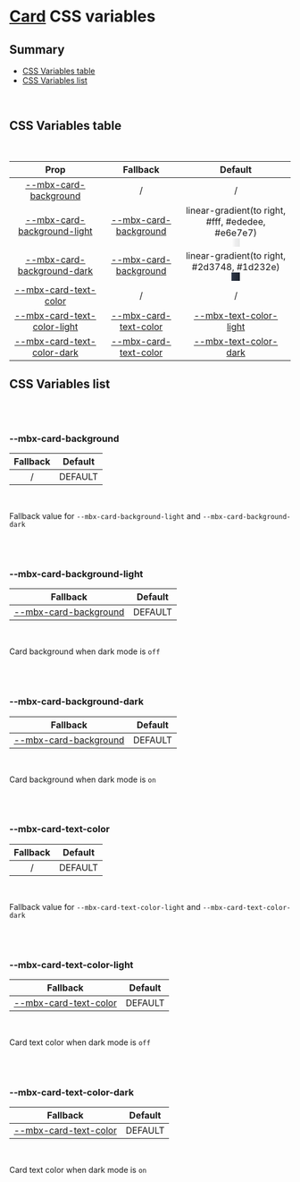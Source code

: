 # [Card](index.md) CSS variables

## Summary

- [CSS Variables table](#css-variables-table)
- [CSS Variables list](#css-variables-list)

<br>

## CSS Variables table

<br>

| <div style='text-align:center;margin:auto;'>Prop</div>                                                       | <div style='text-align:center;margin:auto;'>Fallback</div>                                       | <div style='text-align:center;margin:auto;'>Default</div>                                                                                                                                                                                                                                                                           |
| ------------------------------------------------------------------------------------------------------------ | ------------------------------------------------------------------------------------------------ | ----------------------------------------------------------------------------------------------------------------------------------------------------------------------------------------------------------------------------------------------------------------------------------------------------------------------------------- |
| <div style='text-align:center;margin:auto;'>[--mbx-card-background](#-mbx-card-background)</div>             | <div style='text-align:center;margin:auto;'>/</div>                                              | <div style='text-align:center;margin:auto;'>/</div>                                                                                                                                                                                                                                                                                 |
| <div style='text-align:center;margin:auto;'>[--mbx-card-background-light](#-mbx-card-background-light)</div> | <div style='text-align:center;margin:auto;'>[--mbx-card-background](#-mbx-card-background)</div> | <div style='text-align:center;margin:auto;'><div><div style='text-align:center;margin-auto;'>linear-gradient(to right, #fff, #ededee, #e6e7e7)</div><div style='text-align:center;margin-auto;'><div style='background:linear-gradient(to right, #fff, #ededee, #e6e7e7);margin:auto; width:15px; height:15px;'/></div></div></div> |
| <div style='text-align:center;margin:auto;'>[--mbx-card-background-dark](#-mbx-card-background-dark)</div>   | <div style='text-align:center;margin:auto;'>[--mbx-card-background](#-mbx-card-background)</div> | <div style='text-align:center;margin:auto;'><div><div style='text-align:center;margin-auto;'>linear-gradient(to right, #2d3748, #1d232e)</div><div style='text-align:center;margin-auto;'><div style='background:linear-gradient(to right, #2d3748, #1d232e);margin:auto; width:15px; height:15px;'/></div></div></div>             |
| <div style='text-align:center;margin:auto;'>[--mbx-card-text-color](#-mbx-card-text-color)</div>             | <div style='text-align:center;margin:auto;'>/</div>                                              | <div style='text-align:center;margin:auto;'>/</div>                                                                                                                                                                                                                                                                                 |
| <div style='text-align:center;margin:auto;'>[--mbx-card-text-color-light](#-mbx-card-text-color-light)</div> | <div style='text-align:center;margin:auto;'>[--mbx-card-text-color](#-mbx-card-text-color)</div> | <div style='text-align:center;margin:auto;'>[--mbx-text-color-light](https://cianciarusocataldo.github.io/mobrix-ui/docs/shared/css-vars/#-mbx-text-color-light)</div>                                                                                                                                                              |
| <div style='text-align:center;margin:auto;'>[--mbx-card-text-color-dark](#-mbx-card-text-color-dark)</div>   | <div style='text-align:center;margin:auto;'>[--mbx-card-text-color](#-mbx-card-text-color)</div> | <div style='text-align:center;margin:auto;'>[--mbx-text-color-dark](https://cianciarusocataldo.github.io/mobrix-ui/docs/shared/css-vars/#-mbx-text-color-dark)</div>                                                                                                                                                                |

## CSS Variables list

<br>

<br>

### --mbx-card-background

| <div style='text-align:center;margin:auto;'>Fallback</div> | <div style='text-align:center;margin:auto;'>Default</div> |
| ---------------------------------------------------------- | --------------------------------------------------------- |
| <div style='text-align:center;margin:auto;'>/</div>        | <div style='text-align:center;margin:auto;'>DEFAULT</div> |

<br>

Fallback value for `--mbx-card-background-light` and `--mbx-card-background-dark`

<br>

<br>

### --mbx-card-background-light

| <div style='text-align:center;margin:auto;'>Fallback</div>                                       | <div style='text-align:center;margin:auto;'>Default</div> |
| ------------------------------------------------------------------------------------------------ | --------------------------------------------------------- |
| <div style='text-align:center;margin:auto;'>[--mbx-card-background](#-mbx-card-background)</div> | <div style='text-align:center;margin:auto;'>DEFAULT</div> |

<br>

Card background when dark mode is `off`

<br>

<br>

### --mbx-card-background-dark

| <div style='text-align:center;margin:auto;'>Fallback</div>                                       | <div style='text-align:center;margin:auto;'>Default</div> |
| ------------------------------------------------------------------------------------------------ | --------------------------------------------------------- |
| <div style='text-align:center;margin:auto;'>[--mbx-card-background](#-mbx-card-background)</div> | <div style='text-align:center;margin:auto;'>DEFAULT</div> |

<br>

Card background when dark mode is `on`

<br>

<br>

### --mbx-card-text-color

| <div style='text-align:center;margin:auto;'>Fallback</div> | <div style='text-align:center;margin:auto;'>Default</div> |
| ---------------------------------------------------------- | --------------------------------------------------------- |
| <div style='text-align:center;margin:auto;'>/</div>        | <div style='text-align:center;margin:auto;'>DEFAULT</div> |

<br>

Fallback value for `--mbx-card-text-color-light` and `--mbx-card-text-color-dark`

<br>

<br>

### --mbx-card-text-color-light

| <div style='text-align:center;margin:auto;'>Fallback</div>                                       | <div style='text-align:center;margin:auto;'>Default</div> |
| ------------------------------------------------------------------------------------------------ | --------------------------------------------------------- |
| <div style='text-align:center;margin:auto;'>[--mbx-card-text-color](#-mbx-card-text-color)</div> | <div style='text-align:center;margin:auto;'>DEFAULT</div> |

<br>

Card text color when dark mode is `off`

<br>

<br>

### --mbx-card-text-color-dark

| <div style='text-align:center;margin:auto;'>Fallback</div>                                       | <div style='text-align:center;margin:auto;'>Default</div> |
| ------------------------------------------------------------------------------------------------ | --------------------------------------------------------- |
| <div style='text-align:center;margin:auto;'>[--mbx-card-text-color](#-mbx-card-text-color)</div> | <div style='text-align:center;margin:auto;'>DEFAULT</div> |

<br>

Card text color when dark mode is `on`

<br>
